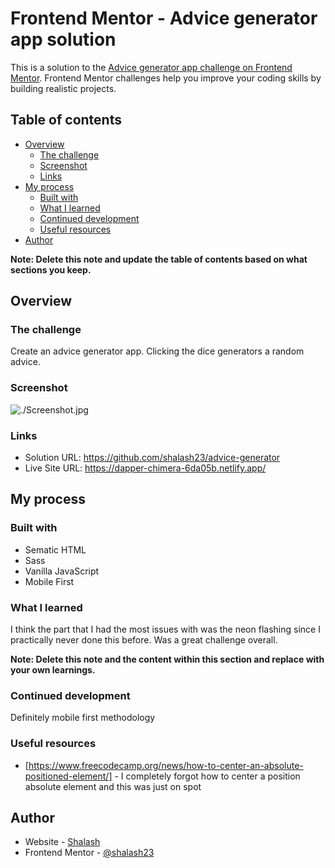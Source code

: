 # Frontend Mentor - Advice generator app solution

This is a solution to the [Advice generator app challenge on Frontend Mentor](https://www.frontendmentor.io/challenges/advice-generator-app-QdUG-13db). Frontend Mentor challenges help you improve your coding skills by building realistic projects.

## Table of contents

- [Overview](#overview)
  - [The challenge](#the-challenge)
  - [Screenshot](#screenshot)
  - [Links](#links)
- [My process](#my-process)
  - [Built with](#built-with)
  - [What I learned](#what-i-learned)
  - [Continued development](#continued-development)
  - [Useful resources](#useful-resources)
- [Author](#author)


**Note: Delete this note and update the table of contents based on what sections you keep.**

## Overview

### The challenge

Create an advice generator app. Clicking the dice generators a random advice.

### Screenshot

![./Screenshot.jpg]()


### Links

- Solution URL: https://github.com/shalash23/advice-generator
- Live Site URL: https://dapper-chimera-6da05b.netlify.app/

## My process

### Built with

- Sematic HTML
- Sass
- Vanilla JavaScript
- Mobile First


### What I learned
I think the part that I had the most issues with was the neon flashing since I practically never done this before. Was a great challenge overall.


**Note: Delete this note and the content within this section and replace with your own learnings.**

### Continued development

Definitely mobile first methodology



### Useful resources

- [https://www.freecodecamp.org/news/how-to-center-an-absolute-positioned-element/] - I completely forgot how to center a position absolute element and this was just on spot



## Author

- Website - [Shalash](https://www.github.com/shalash23)
- Frontend Mentor - [@shalash23](https://www.frontendmentor.io/profile/yourusername)




